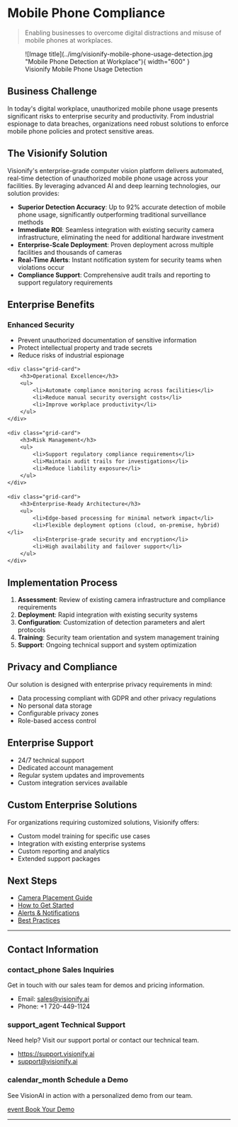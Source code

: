 # Mobile Phone Compliance 

> Enabling businesses to overcome digital distractions and misuse of mobile phones at workplaces.

<figure markdown>
  ![Image title](../img/visionify-mobile-phone-usage-detection.jpg "Mobile Phone Detection at Workplace"){ width="600" }
  <figcaption>Visionify Mobile Phone Usage Detection</figcaption>
</figure>

## Business Challenge

In today's digital workplace, unauthorized mobile phone usage presents significant risks to enterprise security and productivity. From industrial espionage to data breaches, organizations need robust solutions to enforce mobile phone policies and protect sensitive areas.

## The Visionify Solution

Visionify's enterprise-grade computer vision platform delivers automated, real-time detection of unauthorized mobile phone usage across your facilities. By leveraging advanced AI and deep learning technologies, our solution provides:

- **Superior Detection Accuracy**: Up to 92% accurate detection of mobile phone usage, significantly outperforming traditional surveillance methods
- **Immediate ROI**: Seamless integration with existing security camera infrastructure, eliminating the need for additional hardware investment
- **Enterprise-Scale Deployment**: Proven deployment across multiple facilities and thousands of cameras
- **Real-Time Alerts**: Instant notification system for security teams when violations occur
- **Compliance Support**: Comprehensive audit trails and reporting to support regulatory requirements

## Enterprise Benefits

<div class="grid-cards">
    <div class="grid-card">
        <h3>Enhanced Security</h3>
        <ul>
            <li>Prevent unauthorized documentation of sensitive information</li>
            <li>Protect intellectual property and trade secrets</li>
            <li>Reduce risks of industrial espionage</li>
        </ul>
    </div>

    <div class="grid-card">
        <h3>Operational Excellence</h3>
        <ul>
            <li>Automate compliance monitoring across facilities</li>
            <li>Reduce manual security oversight costs</li>
            <li>Improve workplace productivity</li>
        </ul>
    </div>

    <div class="grid-card">
        <h3>Risk Management</h3>
        <ul>
            <li>Support regulatory compliance requirements</li>
            <li>Maintain audit trails for investigations</li>
            <li>Reduce liability exposure</li>
        </ul>
    </div>

    <div class="grid-card">
        <h3>Enterprise-Ready Architecture</h3>
        <ul>
            <li>Edge-based processing for minimal network impact</li>
            <li>Flexible deployment options (cloud, on-premise, hybrid)</li>
            <li>Enterprise-grade security and encryption</li>
            <li>High availability and failover support</li>
        </ul>
    </div>
</div>

## Implementation Process

1. **Assessment**: Review of existing camera infrastructure and compliance requirements
2. **Deployment**: Rapid integration with existing security systems
3. **Configuration**: Customization of detection parameters and alert protocols
4. **Training**: Security team orientation and system management training
5. **Support**: Ongoing technical support and system optimization

## Privacy and Compliance

Our solution is designed with enterprise privacy requirements in mind:
- Data processing compliant with GDPR and other privacy regulations
- No personal data storage
- Configurable privacy zones
- Role-based access control

## Enterprise Support

- 24/7 technical support
- Dedicated account management
- Regular system updates and improvements
- Custom integration services available

## Custom Enterprise Solutions

For organizations requiring customized solutions, Visionify offers:

- Custom model training for specific use cases
- Integration with existing enterprise systems
- Custom reporting and analytics
- Extended support packages

## Next Steps

- [Camera Placement Guide](../overview/camera-placement-guide.md)
- [How to Get Started](../overview/quick-start.md)
- [Alerts & Notifications](../overview/alerts-and-notifications.md)
- [Best Practices](../overview/best-practices.md)

---

## Contact Information

<div class="grid-cards">
    <div class="grid-card">
        <h3><span class="material-symbols-outlined">contact_phone</span> Sales Inquiries</h3>
        <p>Get in touch with our sales team for demos and pricing information.</p>
        <ul class="contact-list">
            <li>Email: <a href="mailto:sales@visionify.ai">sales@visionify.ai</a></li>
            <li>Phone: +1 720-449-1124</li>
        </ul>
    </div>
    <div class="grid-card">
        <h3><span class="material-symbols-outlined">support_agent</span> Technical Support</h3>
        <p>Need help? Visit our support portal or contact our technical team.</p>
        <ul class="contact-list">
            <li><a href="https://support.visionify.ai">https://support.visionify.ai</a></li>
            <li><a href="mailto:support@visionify.ai">support@visionify.ai</a></li>
        </ul>
    </div>
    <div class="grid-card">
        <h3><span class="material-symbols-outlined">calendar_month</span> Schedule a Demo</h3>
        <p>See VisionAI in action with a personalized demo from our team.</p>
        <div class="demo-button">
            <a href="https://cal.com/visionify/30min" class="cta-button">
                <span class="material-symbols-outlined">event</span>
                Book Your Demo
            </a>
        </div>
    </div>
</div>

---
